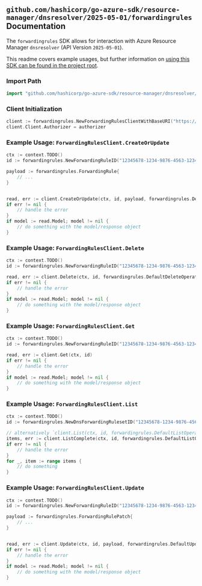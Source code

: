 
## `github.com/hashicorp/go-azure-sdk/resource-manager/dnsresolver/2025-05-01/forwardingrules` Documentation

The `forwardingrules` SDK allows for interaction with Azure Resource Manager `dnsresolver` (API Version `2025-05-01`).

This readme covers example usages, but further information on [using this SDK can be found in the project root](https://github.com/hashicorp/go-azure-sdk/tree/main/docs).

### Import Path

```go
import "github.com/hashicorp/go-azure-sdk/resource-manager/dnsresolver/2025-05-01/forwardingrules"
```


### Client Initialization

```go
client := forwardingrules.NewForwardingRulesClientWithBaseURI("https://management.azure.com")
client.Client.Authorizer = authorizer
```


### Example Usage: `ForwardingRulesClient.CreateOrUpdate`

```go
ctx := context.TODO()
id := forwardingrules.NewForwardingRuleID("12345678-1234-9876-4563-123456789012", "example-resource-group", "dnsForwardingRulesetName", "forwardingRuleName")

payload := forwardingrules.ForwardingRule{
	// ...
}


read, err := client.CreateOrUpdate(ctx, id, payload, forwardingrules.DefaultCreateOrUpdateOperationOptions())
if err != nil {
	// handle the error
}
if model := read.Model; model != nil {
	// do something with the model/response object
}
```


### Example Usage: `ForwardingRulesClient.Delete`

```go
ctx := context.TODO()
id := forwardingrules.NewForwardingRuleID("12345678-1234-9876-4563-123456789012", "example-resource-group", "dnsForwardingRulesetName", "forwardingRuleName")

read, err := client.Delete(ctx, id, forwardingrules.DefaultDeleteOperationOptions())
if err != nil {
	// handle the error
}
if model := read.Model; model != nil {
	// do something with the model/response object
}
```


### Example Usage: `ForwardingRulesClient.Get`

```go
ctx := context.TODO()
id := forwardingrules.NewForwardingRuleID("12345678-1234-9876-4563-123456789012", "example-resource-group", "dnsForwardingRulesetName", "forwardingRuleName")

read, err := client.Get(ctx, id)
if err != nil {
	// handle the error
}
if model := read.Model; model != nil {
	// do something with the model/response object
}
```


### Example Usage: `ForwardingRulesClient.List`

```go
ctx := context.TODO()
id := forwardingrules.NewDnsForwardingRulesetID("12345678-1234-9876-4563-123456789012", "example-resource-group", "dnsForwardingRulesetName")

// alternatively `client.List(ctx, id, forwardingrules.DefaultListOperationOptions())` can be used to do batched pagination
items, err := client.ListComplete(ctx, id, forwardingrules.DefaultListOperationOptions())
if err != nil {
	// handle the error
}
for _, item := range items {
	// do something
}
```


### Example Usage: `ForwardingRulesClient.Update`

```go
ctx := context.TODO()
id := forwardingrules.NewForwardingRuleID("12345678-1234-9876-4563-123456789012", "example-resource-group", "dnsForwardingRulesetName", "forwardingRuleName")

payload := forwardingrules.ForwardingRulePatch{
	// ...
}


read, err := client.Update(ctx, id, payload, forwardingrules.DefaultUpdateOperationOptions())
if err != nil {
	// handle the error
}
if model := read.Model; model != nil {
	// do something with the model/response object
}
```
